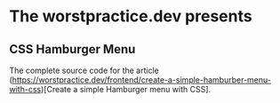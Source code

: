 # The worstpractice.dev presents

## CSS Hamburger Menu

The complete source code for the article (https://worstpractice.dev/frontend/create-a-simple-hamburber-menu-with-css)[Create a simple Hamburger menu with CSS].
